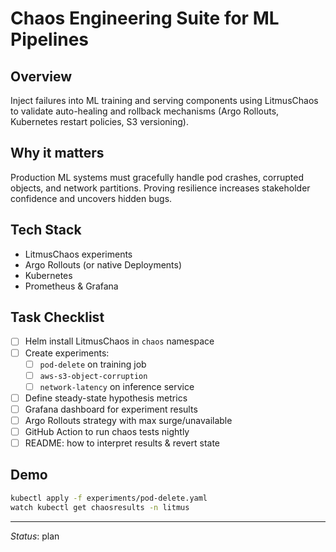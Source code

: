 # Chaos Engineering Suite for ML Pipelines

## Overview
Inject failures into ML training and serving components using LitmusChaos to validate auto-healing and rollback mechanisms (Argo Rollouts, Kubernetes restart policies, S3 versioning).

## Why it matters
Production ML systems must gracefully handle pod crashes, corrupted objects, and network partitions. Proving resilience increases stakeholder confidence and uncovers hidden bugs.

## Tech Stack
* LitmusChaos experiments
* Argo Rollouts (or native Deployments)
* Kubernetes
* Prometheus & Grafana

## Task Checklist
- [ ] Helm install LitmusChaos in `chaos` namespace  
- [ ] Create experiments:
  - [ ] `pod-delete` on training job  
  - [ ] `aws-s3-object-corruption`  
  - [ ] `network-latency` on inference service  
- [ ] Define steady-state hypothesis metrics  
- [ ] Grafana dashboard for experiment results  
- [ ] Argo Rollouts strategy with max surge/unavailable  
- [ ] GitHub Action to run chaos tests nightly  
- [ ] README: how to interpret results & revert state  

## Demo
```bash
kubectl apply -f experiments/pod-delete.yaml
watch kubectl get chaosresults -n litmus
```

---
*Status*: plan 